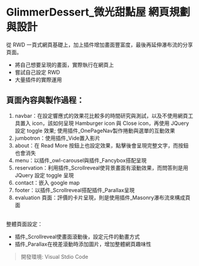 # GlimmerDessert_微光甜點屋 網頁規劃與設計
從 RWD 一頁式網頁基礎上，加上插件增加畫面豐富度，最後再延伸瀑布流的分享頁面。
* 將自己想要呈現的畫面，實際執行在網頁上
* 嘗試自己設定 RWD
* 大量插件的實際運用
## 頁面內容與製作過程：
1. navbar：在設定響應式的效果花比較多的時間研究與測試，以及不使用網頁工具置入 icon，該如何呈現 Hamburger icon 與 Close icon，再使用 JQuery 設定 toggle 效果; 使用插件_OnePageNav製作捲動與選單的互動效果
2. jumbotron：使用插件_Vide置入影片
3. about：在 Read More 按鈕上也設定效果，點擊後會呈現完整文字，而按鈕也會消失
4. menu：以插件_owl-carousel與插件_Fancybox搭配呈現
5. reservation：利用插件_Scrollreveal使背景畫面有滾動效果，而問答則是用 JQuery 設定 toggle 呈現
6. contact：嵌入 google map
7. footer：以插件_Scrollreveal搭配插件_Parallax呈現
8. evaluation 頁面：評價的卡片呈現，則是使用插件_Masonry瀑布流來構成頁面
<br>
整體頁面設定：

* 插件_Scrollreveal使畫面滾動後，設定元件的動畫方式
* 插件_Parallax在視差滾動時添加圖片，增加整體網頁趣味性

>開發環境: Visual Stdio Code
